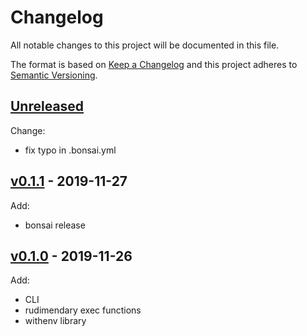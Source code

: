 # Changelog

All notable changes to this project will be documented in this file.

The format is based on [Keep a Changelog](http://keepachangelog.com/en/1.0.0/)
and this project adheres to [Semantic Versioning](http://semver.org/spec/v2.0.0.html).

## [Unreleased]

Change:

- fix typo in .bonsai.yml

## [v0.1.1] - 2019-11-27

Add:

- bonsai release

## [v0.1.0] - 2019-11-26

Add:

- CLI
- rudimendary exec functions
- withenv library

[Unreleased]: https://github.com/julian7/withenv/compare/v0.1.1...HEAD
[v0.1.1]: https://github.com/julian7/withenv/compare/v0.1.0...v0.1.1
[v0.1.0]: https://github.com/julian7/withenv/releases/tag/v0.1.0
